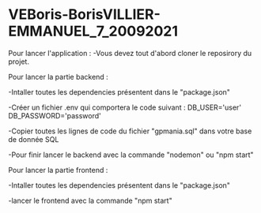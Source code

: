 # VEBoris-BorisVILLIER-EMMANUEL_7_20092021

Pour lancer l'application :
-Vous devez tout d'abord cloner le reposirory du projet.


Pour lancer la partie backend :

-Intaller toutes les dependencies présentent dans le "package.json"

-Créer un fichier .env qui comportera le code suivant : DB_USER='user' DB_PASSWORD='password'

-Copier toutes les lignes de code du fichier "gpmania.sql" dans votre base de donnée SQL

-Pour finir lancer le backend avec la commande "nodemon" ou "npm start"


Pour lancer la partie frontend :

-Intaller toutes les dependencies présentent dans le "package.json"

-lancer le frontend avec la commande "npm start"
